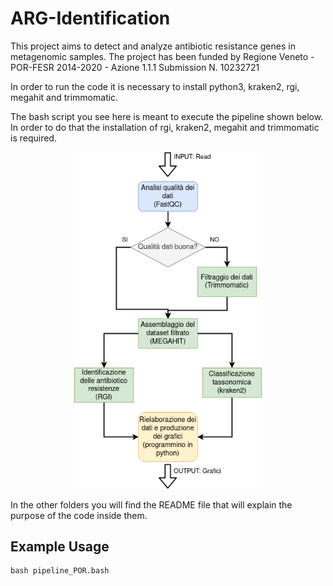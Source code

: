 # ARG-Identification
This project aims to detect and analyze antibiotic resistance genes in metagenomic samples. 
The project has been funded by Regione Veneto - POR-FESR 2014-2020 - Azione 1.1.1  Submission N. 10232721

In order to run the code it is necessary to install python3, kraken2, rgi, megahit and trimmomatic.

The bash script you see here is meant to execute the pipeline shown below. 
In order to do that the installation of rgi, kraken2, megahit and trimmomatic is required.
<p align="center">
  <img src="/imgs/preprocessing_pipeline.png" width="300" title="preprocessing_pipeline" alt="preprocessing_pipeline">
</p>

In the other folders you will find the README file that will explain the purpose of the code inside them.


## Example Usage

```
bash pipeline_POR.bash
```
